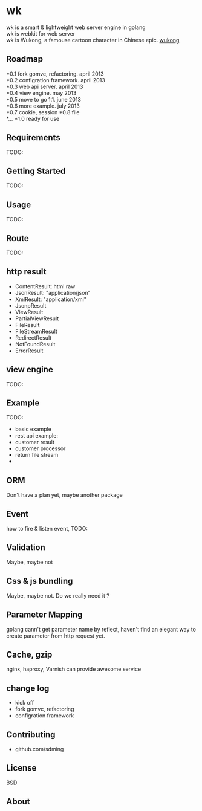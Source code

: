wk
=====

wk is a smart &amp; lightweight web server engine in golang  
wk is webkit for web server  
wk is Wukong, a famouse cartoon character in Chinese epic. [wukong](http://en.wikipedia.org/wiki/Sun_Wukong)   


Roadmap
---

*0.1 fork gomvc, refactoring. april 2013  
*0.2 configration framework. april 2013  
*0.3 web api server. april 2013  
*0.4 view engine. may 2013  
*0.5 move to go 1.1. june 2013  
*0.6 more example. july 2013  
*0.7 cookie, session 
*0.8 file  
*...
*1.0 ready for use

Requirements
---
TODO:


Getting Started
---
TODO:


Usage
---
TODO:


Route
---
TODO:



http result
---
* ContentResult: html raw 
* JsonResult: "application/json"
* XmlResult: "application/xml"
* JsonpResult
* ViewResult 
* PartialViewResult
* FileResult 
* FileStreamResult 
* RedirectResult 
* NotFoundResult 
* ErrorResult 

view engine
---
TODO:


Example
---
TODO:
* basic example
* rest api example:
* customer result
* customer processor
* return file stream
* 

ORM
---
Don't have a plan yet, maybe another package

Event
---
how to fire & listen event, TODO:

Validation
---
Maybe, maybe not

Css & js bundling
---
Maybe, maybe not. Do we really need it ?

Parameter Mapping
---
golang cann't get parameter name by reflect, haven't find an elegant way to create parameter from http request yet.


Cache, gzip
---
nginx, haproxy, Varnish can provide awesome service


change log
---
* kick off
* fork gomvc, refactoring
* configration framework

Contributing
---
* github.com/sdming

License
---
BSD


About
----

